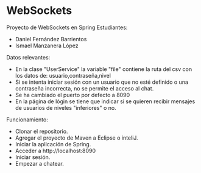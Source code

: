 # WebSockets
Proyecto de WebSockets en Spring
Estudiantes:
- Daniel Fernández Barrientos
- Ismael Manzanera López

Datos relevantes:
- En la clase "UserService" la variable "file" contiene la ruta del csv con los datos de: usuario,contraseña,nivel
- Si se intenta iniciar sesión con un usuario que no esté definido o una contraseña incorrecta, no se permite el acceso al chat.
- Se ha cambiado el puerto por defecto a 8090
- En la página de lógin se tiene que indicar si se quieren recibir mensajes de usuarios de niveles "inferiores" o no.

Funcionamiento:
- Clonar el repositorio.
- Agregar el proyecto de Maven a Eclipse o inteliJ.
- Iniciar la aplicación de Spring.
- Acceder a http://localhost:8090
- Iniciar sesión.
- Empezar a chatear.
